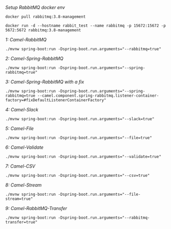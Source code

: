 *Setup RabbitMQ docker env*

`docker pull rabbitmq:3.8-management`

`docker run -d --hostname rabbit_test --name rabbitmq -p 15672:15672 -p 5672:5672 rabbitmq:3.8-management`


*1: Camel-RabbitMQ*

`./mvnw spring-boot:run -Dspring-boot.run.arguments="--rabbitmq=true"`

*2: Camel-Spring-RabbitMQ*

`./mvnw spring-boot:run -Dspring-boot.run.arguments="--spring-rabbitmq=true"`

*3: Camel-Spring-RabbitMQ with a fix*

`./mvnw spring-boot:run -Dspring-boot.run.arguments="--spring-rabbitmq=true --camel.component.spring-rabbitmq.listener-container-factory=#fixDefaultListenerContainerFactory"`

*4: Camel-Slack*

`./mvnw spring-boot:run -Dspring-boot.run.arguments="--slack=true"`

*5: Camel-File*

`./mvnw spring-boot:run -Dspring-boot.run.arguments="--file=true"`

*6: Camel-Validate*

`./mvnw spring-boot:run -Dspring-boot.run.arguments="--validate=true"`

*7: Camel-CSV*

`./mvnw spring-boot:run -Dspring-boot.run.arguments="--csv=true"`

*8: Camel-Stream*

`./mvnw spring-boot:run -Dspring-boot.run.arguments="--file-stream=true"`

*9: Camel-RabbitMQ-Transfer*

`./mvnw spring-boot:run -Dspring-boot.run.arguments="--rabbitmq-transfer=true"`
